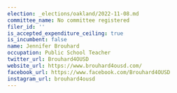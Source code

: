 ```yaml
---
election: _elections/oakland/2022-11-08.md
committee_name: No committee registered
filer_id: ''
is_accepted_expenditure_ceiling: true
is_incumbent: false
name: Jennifer Brouhard
occupation: Public School Teacher
twitter_url: Brouhard4OUSD
website_url: https://www.brouhard4ousd.com/
facebook_url: https://www.facebook.com/Brouhard4OUSD
instagram_url: brouhard4ousd
---
```

